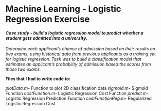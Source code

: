 # Machine Learning - Logistic Regression Exercise

#### <em>Case study - build a logistic regression model to predict whether a student gets admitted into a university.
Determine each applicant’s chance of admission based on their results on two exams, using historical data from previous applicants as a training set for logistic regression. Task was to build a classification model that estimates an applicant’s
probability of admission based the scores from those two exams.</em>

<strong>Files that I had to write code to:</strong>

<em>plotData.m</em>- Function to plot 2D classification data
<em>sigmoid.m</em>- Sigmoid Function
<em>costFunction.m</em>- Logistic Regression Cost Function
<em>predict.m</em>- Logistic Regression Prediction Function
<em>costFunctionReg.m</em>- Regularized Logistic Regression Cost
